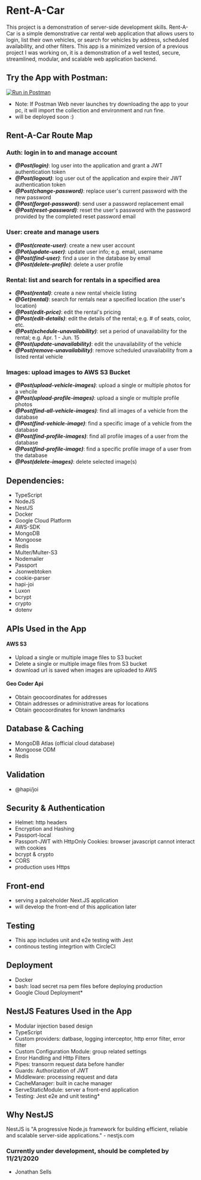 # Rent-A-Car
This project is a demonstration of server-side development skills. Rent-A-Car is a simple demonstrative car rental web application that allows users to login, list their own vehicles, or search for vehicles by address, scheduled availability, and other filters. This app is a minimized version of a previous project I was working on, it is a demonstration of a well tested, secure, streamlined, modular, and scalable web application backend.

## Try the App with Postman:
[![Run in Postman](https://run.pstmn.io/button.svg)](https://god.postman.co/run-collection/d687e602b7ebb63c6883#?env%5BRent-A-Car%5D=W3sia2V5IjoiYmFzZV91cmwiLCJ2YWx1ZSI6Imh0dHA6Ly9sb2NhbGhvc3Q6MzAwMCIsImVuYWJsZWQiOnRydWV9LHsia2V5IjoiUmVzZXRfVG9rZW4iLCJ2YWx1ZSI6IiIsImVuYWJsZWQiOnRydWV9LHsia2V5IjoiY29va2llIiwidmFsdWUiOiIiLCJlbmFibGVkIjp0cnVlfV0=)
* Note: If Postman Web never launches try downloading the app to your pc, it will import the collection and environment and run fine. 
* will be deployed soon :)

## Rent-A-Car Route Map
### Auth: login in to and manage account
- ***@Post(login)***: log user into the application and grant a JWT authentication token
- ***@Post(logout)***: log user out of the application and expire their JWT authentication token
- ***@Post(change-password)***: replace user's current password with the new password
- ***@Post(forgot-password)***: send user a password replacement email
- ***@Post(reset-password)***: reset the user's password with the password provided by the completed reset password email
### User: create and manage users
- ***@Post(create-user)***: create a new user account
- ***@Pot(update-user)***: update user info; e.g. email, username
- ***@Post(find-user)***: find a user in the database by email
- ***@Post(delete-profile)***: delete a user profile
### Rental: list and search for rentals in a specified area
- ***@Post(rental)***: create a new rental vheicle listing
- ***@Get(rental)***: search for rentals near a specified location (the user's location)
- ***@Post(edit-price)***: edit the rental's pricing
- ***@Post(edit-details)***: edit the details of the rental; e.g. # of seats, color, etc.
- ***@Post(schedule-unavailability)***: set a period of unavailability for the rental; e.g. Apr. 1 - Jun. 15
- ***@Post(update-unavailability)***: edit the unavailability of the vehicle
- ***@Post(remove-unavailability)***: remove scheduled unavailability from a listed rental vehicle
### Images: upload images to AWS S3 Bucket
- ***@Post(upload-vehicle-images)***: upload a single or multiple photos for a vehcile
- ***@Post(upload-profile-images)***: upload a single or multiple profile photos
- ***@Post(find-all-vehicle-images)***: find all images of a vehicle from the database
- ***@Post(find-vehicle-image)***: find a specific image of a vehicle from the database
- ***@Post(find-profile-images)***: find all profile images of a user from the database
- ***@Post(find-profile-image)***: find a specific profile image of a user from the database
- ***@Post(delete-images)***: delete selected image(s)

## Dependencies:
* TypeScript
* NodeJS
* NestJS
* Docker
* Google Cloud Platform
* AWS-SDK
* MongoDB
* Mongoose
* Redis
* Multer/Multer-S3
* Nodemailer
* Passport
* Jsonwebtoken
* cookie-parser
* hapi-joi
* Luxon
* bcrypt
* crypto
* dotenv

## APIs Used in the App

#### AWS S3
- Upload a single or multiple image files to S3 bucket
- Delete a single or multiple image files from S3 bucket
- download url is saved when images are uploaded to AWS

#### Geo Coder Api
- Obtain geocoordinates for addresses
- Obtain addresses or administrative areas for locations
- Obtain geocoordinates for known landmarks

## Database & Caching
- MongoDB Atlas (official cloud database)
- Mongoose ODM
- Redis

## Validation
- @hapi/joi

## Security & Authentication
- Helmet: http headers
- Encryption and Hashing
- Passport-local
- Passport-JWT with HttpOnly Cookies: browser javascript cannot interact with cookies
- bcrypt & crypto
- CORS
- production uses Https

## Front-end
- serving a palceholder Next.JS application
- will develop the front-end of this application later

## Testing
- This app includes unit and e2e testing with Jest
- continous testing integrtion with CircleCI

## Deployment
- Docker
- bash: load secret rsa pem files before deploying production
- Google Cloud Deployment*

## NestJS Features Used in the App
- Modular injection based design
- TypeScript
- Custom providers: datbase, logging interceptor, http error filter, error filter
- Custom Configuration Module: group related settings
- Error Handling and Http Filters
- Pipes: transorm request data before handler
- Guards: Authorization of JWT
- Middleware: processing request and data
- CacheManager: built in cache manager
- ServeStaticModule: server a front-end application
- Testing: Jest e2e and unit testing*
  
## Why NestJS
NestJS is "A progressive Node.js framework for building efficient, reliable and scalable server-side applications." - nestjs.com

### Currently under development, should be completed by 11/21/2020
- Jonathan Sells


